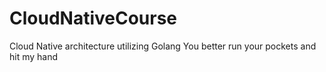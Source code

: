 # CloudNativeCourse
Cloud Native architecture utilizing Golang
You better run your pockets and hit my hand 
